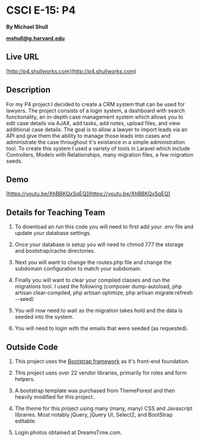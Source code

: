 # CSCI E-15: P4
**By Michael Shull**

**[mshull@g.harvard.edu](mailto:mshull@g.harvard.edu)**

## Live URL
[http://p4.shullworks.com](http://p4.shullworks.com)

## Description
For my P4 project I decided to create a CRM system that can be used for lawyers. The project consists of a login system, a dashboard with search functionality, an in-depth case management system which allows you to edit case details via AJAX, add tasks, add notes, upload files, and view additional case details. The goal is to allow a lawyer to import leads via an API and give them the ability to manage those leads into cases and administrate the case throughout it's existance in a simple administration tool. To create this system I used a variety of tools in Laravel which include Controllers, Models with Relationships, many migration files, a few migration seeds.

## Demo
[https://youtu.be/XhBBKQxSqEQ](https://youtu.be/XhBBKQxSqEQ)

## Details for Teaching Team

1. To download an run this code you will need to first add your .env file and update your database settings.

2. Once your database is setup you will need to chmod 777 the storage and bootstrap/cache directories.

3. Next you will want to change the routes.php file and change the subdomain configuration to match your subdomain.

4. Finally you will want to clear your compiled classes and run the migrations tool. I used the following (composer dump-autoload, php artisan clear-compiled, php artisan optimize, php artisan migrate:refresh --seed)

5. You will now need to wait as the migration takes hold and the data is seeded into the system.

6. You will need to login with the emails that were seeded (as requested).

## Outside Code

1. This project uses the [Bootstrap framework](http://getbootstrap.com) as it's front-end foundation. 

2. This project uses over 22 vendor libraries, primarily for roles and form helpers.

3. A bootstrap template was purchased from ThemeForest and then heavily modified for this project.

4. The theme for this project using many (many, many) CSS and Javascript libraries. Most notably jQuery, jQuery UI, Select2, and BootStrap editable.

5. Login photos obtained at DreamsTime.com.
